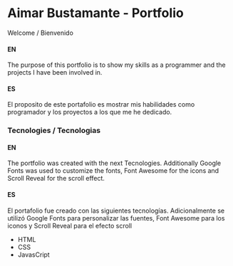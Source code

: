 # Aimar Bustamante - Portfolio

Welcome / Bienvenido

#### EN
The purpose of this portfolio is to show my skills as a programmer and the projects I have been involved in. 

#### ES
El proposito de este portafolio es mostrar mis habilidades como programador y los proyectos a los que me he dedicado. 


### Tecnologies / Tecnologias

#### EN
The portfolio was created with the next Tecnologies. Additionally Google Fonts was used to customize the fonts, Font Awesome for the icons and Scroll Reveal for the scroll effect.

#### ES
El portafolio fue creado con las siguientes tecnologías. Adicionalmente se utilizó Google Fonts para personalizar las fuentes, Font Awesome para los iconos y Scroll Reveal para el efecto scroll

- HTML
- CSS
- JavasCript
